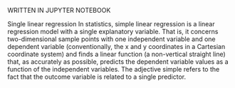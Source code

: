 WRITTEN IN JUPYTER NOTEBOOK


Single linear regression
In statistics, simple linear regression is a linear regression model with a single explanatory variable.
That is, it concerns two-dimensional sample points with one independent variable and one dependent variable (conventionally, the x and y coordinates in a Cartesian coordinate system) and finds a linear function (a non-vertical straight line) that, as accurately as possible, predicts the dependent variable values as a function of the independent variables.
The adjective simple refers to the fact that the outcome variable is related to a single predictor.
